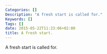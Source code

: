 ```yaml
---
Categories: []
Description: "A fresh start is called for."
Keywords: []
Tags: []
date: 2015-05-22T11:23:06+02:00
title: A fresh start.
---
```


A fresh start is called for.
